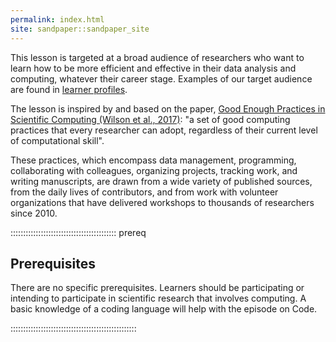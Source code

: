 ```yaml
---
permalink: index.html
site: sandpaper::sandpaper_site
---
```


This lesson is targeted at a broad audience of researchers who want to learn how to be more efficient and effective in their data analysis and computing, whatever their career stage. Examples of our target audience are found in [learner profiles](instructors/learner-profiles.md).

The lesson is inspired by and based on the paper, [Good Enough Practices in Scientific Computing (Wilson et al., 2017)](https://doi.org/10.1371/journal.pcbi.1005510): "a set of good computing practices that every researcher can adopt, regardless of their current level of computational skill".

These practices, which encompass data management, programming, collaborating with colleagues, organizing projects, tracking work, and writing manuscripts, are drawn from a wide variety of published sources, from the daily lives of contributors, and from work with volunteer organizations that have delivered workshops to thousands of researchers since 2010.

<!-- this is an html comment -->



::::::::::::::::::::::::::::::::::::::::::  prereq

## Prerequisites

There are no specific prerequisites. Learners should be participating or intending to participate in scientific research that involves computing. A basic knowledge of a coding language will help with the episode on Code.


::::::::::::::::::::::::::::::::::::::::::::::::::




